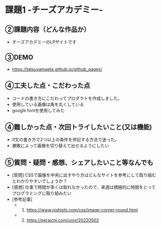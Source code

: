 # 課題1 -チーズアカデミー-


## ②課題内容（どんな作品か）
- チーズアカデミーのLPサイトです

## ③DEMO
- https://tatsuyamaeta.github.io/github_pages/

## ④工夫した点・こだわった点
- コードの書き方にこだわってプロダクトを作成しました。
- 使用している画像は角を丸くしている
- google fontを使用してみた

## ④難しかった点・次回トライしたいこと(又は機能)
- if文の書き方で2つ以上の条件を併記する方法で迷った。
- 勝敗によって画像を切り替えて出せるようにしたい

## ⑤質問・疑問・感想、シェアしたいこと等なんでも
- [質問] CSSで画像を中央に出すやり方はどんなサイトを参考にして取り組むとわかりやすいでしょうか？
- [感想] 仕事で時間が多くは取れなかったので、来週は積極的に時間をとってプログラミングに取り組みたい
- [参考記事] 
	- 1. https://www.nishishi.com/css/image-corner-round.html
	- 2. https://peraichi.com/univ/20220502
